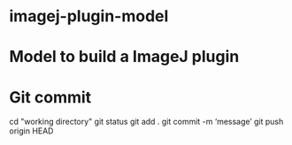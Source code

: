 # imagej-plugin-model

Model to build a ImageJ plugin
==============================


Git commit
==========
cd "working directory"
git status
git add .
git commit -m ‘message’
git push origin HEAD
